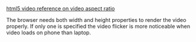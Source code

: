 [html5 video reference on video aspect ratio](https://usefulangle.com/post/142/css-video-aspect-ratio)  

The browser needs both width and height properties to render the video properly. If only one is specified
the video flicker is more noticeable when video loads on phone than laptop.
